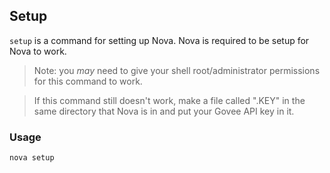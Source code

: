 ## Setup

`setup` is a command for setting up Nova. Nova is required to be setup for Nova to work.

> Note: you *may* need to give your shell root/administrator permissions
> for this command to work.

> If this command still doesn't work, make a file called ".KEY" in the same
> directory that Nova is in and put your Govee API key in it.

### Usage

```sh
nova setup
```
